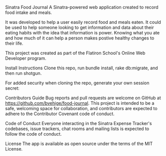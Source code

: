 Sinatra Food Journal
A Sinatra-powered web application created to record food intake and meals.

It was developed to help a user easily record food and meals eaten.  It could be used 
to help someone looking to get information and data about their eating habits with the 
idea that information is power.  Knowing what you ate and how much of it can help a person
makes postive healthy changes to their life.  

This project was created as part of the Flatiron School's Online Web Developer program.

Install Instructions
Clone this repo, run bundle install, rake db:migrate, and then run shotgun.

For added security when cloning the repo, generate your own session secret:

Contributors Guide
Bug reports and pull requests are welcome on GitHub at https://github.com/bvehige/food-journal. This project is intended to be a safe, welcoming space for collaboration, and contributors are expected to adhere to the Contributor Covenant code of conduct.

Code of Conduct
Everyone interacting in the Sinatra Expense Tracker's codebases, issue trackers, chat rooms and mailing lists is expected to follow the code of conduct.

License
The app is available as open source under the terms of the MIT License.
